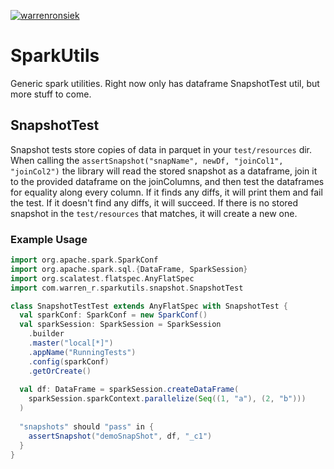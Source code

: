 [![warrenronsiek](https://circleci.com/gh/warrenronsiek/SparkUtils.svg?style=svg)](<LINK>)
# SparkUtils
Generic spark utilities. Right now only has dataframe SnapshotTest 
util, but more stuff to come.

## SnapshotTest
Snapshot tests store copies of data in parquet in your `test/resources` dir.
When calling the `assertSnapshot("snapName", newDf, "joinCol1", "joinCol2")`
the library will read the stored snapshot as a dataframe, join it to the provided
dataframe on the joinColumns, and then test the dataframes for equality
along every column. If it finds any diffs, it will print them and fail 
the test. If it doesn't find any diffs, it will succeed. If there is no 
stored snapshot in the `test/resources` that matches, it will create a new one.

### Example Usage
```scala
import org.apache.spark.SparkConf
import org.apache.spark.sql.{DataFrame, SparkSession}
import org.scalatest.flatspec.AnyFlatSpec
import com.warren_r.sparkutils.snapshot.SnapshotTest

class SnapshotTestTest extends AnyFlatSpec with SnapshotTest {
  val sparkConf: SparkConf = new SparkConf()
  val sparkSession: SparkSession = SparkSession
    .builder
    .master("local[*]")
    .appName("RunningTests")
    .config(sparkConf)
    .getOrCreate()
  
  val df: DataFrame = sparkSession.createDataFrame(
    sparkSession.sparkContext.parallelize(Seq((1, "a"), (2, "b")))
  )
  
  "snapshots" should "pass" in {
    assertSnapshot("demoSnapShot", df, "_c1")
  }
}
```